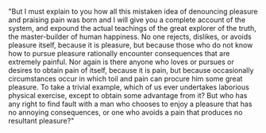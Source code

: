 "But I must explain to you how all this mistaken idea of 
denouncing pleasure and praising pain was born and I will give 
you a complete account of the system, and expound the 
actual teachings of the great explorer of the truth,
 the master-builder of human happiness. No one rejects,
  dislikes, or avoids pleasure itself, because it is pleasure, 
but because those who do not know how to pursue pleasure
 rationally encounter consequences that are extremely
  painful. Nor again is there anyone who loves or pursues or 
  desires to obtain pain of itself,  because it is pain, 
  but because occasionally circumstances occur  in which 
  toil and pain can procure him some great pleasure. 
  To take a trivial example, which of us ever undertakes 
  laborious physical  exercise, except to obtain some 
  advantage    from it? But who  has any right to find
   fault with a man who chooses to enjoy
  a pleasure that has no annoying consequences, or one who 
  avoids a pain that produces no resultant pleasure?"